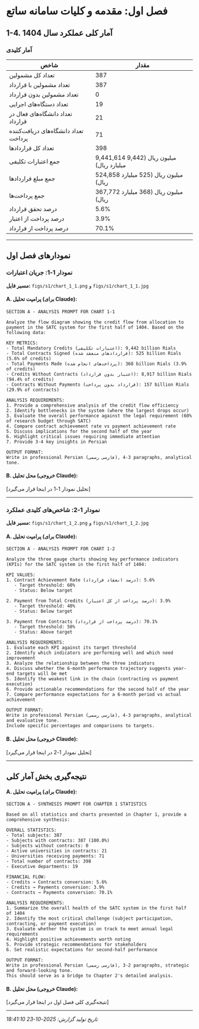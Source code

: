 # فصل اول: مقدمه و کلیات سامانه ساتع

## 1-4. آمار کلی عملکرد سال 1404

### آمار کلیدی

| شاخص | مقدار |
|------|-------|
| تعداد کل مشمولین | 387 |
| تعداد مشمولین با قرارداد | 387 |
| تعداد مشمولین بدون قرارداد | 0 |
| تعداد دستگاه‌های اجرایی | 19 |
| تعداد دانشگاه‌های فعال در قرارداد | 21 |
| تعداد دانشگاه‌های دریافت‌کننده پرداخت | 71 |
| تعداد کل قراردادها | 398 |
| جمع اعتبارات تکلیفی | 9,441,614 میلیون ریال (9,442 میلیارد ریال) |
| جمع مبلغ قراردادها | 524,858 میلیون ریال (525 میلیارد ریال) |
| جمع پرداخت‌ها | 367,772 میلیون ریال (368 میلیارد ریال) |
| درصد تحقق قرارداد | 5.6% |
| درصد پرداخت از اعتبار | 3.9% |
| درصد پرداخت از قرارداد | 70.1% |

---

## نمودارهای فصل اول

### نمودار 1-1: جریان اعتبارات

**مسیر فایل:** `figs/s1/chart_1_1.png` و `figs/s1/chart_1_1.jpg`

#### A. پرامپت تحلیل (برای Claude):

```
SECTION A - ANALYSIS PROMPT FOR CHART 1-1

Analyze the flow diagram showing the credit flow from allocation to payment in the SATC system for the first half of 1404. Based on the following data:

KEY METRICS:
- Total Mandatory Credits (اعتبارات تکلیفی): 9,442 billion Rials
- Total Contracts Signed (قراردادهای منعقد شده): 525 billion Rials (5.6% of credits)
- Total Payments Made (پرداخت‌های انجام شده): 368 billion Rials (3.9% of credits)
- Credits Without Contracts (اعتبار بدون قرارداد): 8,917 billion Rials (94.4% of credits)
- Contracts Without Payments (قرارداد بدون پرداخت): 157 billion Rials (29.9% of contracts)

ANALYSIS REQUIREMENTS:
1. Provide a comprehensive analysis of the credit flow efficiency
2. Identify bottlenecks in the system (where the largest drops occur)
3. Evaluate the overall performance against the legal requirement (60% of research budget through SATC)
4. Compare contract achievement rate vs payment achievement rate
5. Discuss implications for the second half of the year
6. Highlight critical issues requiring immediate attention
7. Provide 3-4 key insights in Persian

OUTPUT FORMAT:
Write in professional Persian (فارسی رسمی), 3-4 paragraphs, analytical tone.
```

#### B. محل تحلیل (خروجی Claude):

[تحلیل نمودار 1-1 در اینجا قرار می‌گیرد]

---

### نمودار 1-2: شاخص‌های کلیدی عملکرد

**مسیر فایل:** `figs/s1/chart_1_2.png` و `figs/s1/chart_1_2.jpg`

#### A. پرامپت تحلیل (برای Claude):

```
SECTION A - ANALYSIS PROMPT FOR CHART 1-2

Analyze the three gauge charts showing key performance indicators (KPIs) for the SATC system in the first half of 1404:

KPI VALUES:
1. Contract Achievement Rate (درصد انعقاد قرارداد): 5.6%
   - Target threshold: 60%
   - Status: Below target
   
2. Payment from Total Credits (درصد پرداخت از کل اعتبار): 3.9%
   - Target threshold: 40%
   - Status: Below target
   
3. Payment from Contracts (درصد پرداخت از قرارداد): 70.1%
   - Target threshold: 50%
   - Status: Above target

ANALYSIS REQUIREMENTS:
1. Evaluate each KPI against its target threshold
2. Identify which indicators are performing well and which need improvement
3. Analyze the relationship between the three indicators
4. Discuss whether the 6-month performance trajectory suggests year-end targets will be met
5. Identify the weakest link in the chain (contracting vs payment execution)
6. Provide actionable recommendations for the second half of the year
7. Compare performance expectations for a 6-month period vs actual achievement

OUTPUT FORMAT:
Write in professional Persian (فارسی رسمی), 3-4 paragraphs, analytical and evaluative tone.
Include specific percentages and comparisons to targets.
```

#### B. محل تحلیل (خروجی Claude):

[تحلیل نمودار 1-2 در اینجا قرار می‌گیرد]

---

## نتیجه‌گیری بخش آمار کلی

#### A. پرامپت تحلیل (برای Claude):

```
SECTION A - SYNTHESIS PROMPT FOR CHAPTER 1 STATISTICS

Based on all statistics and charts presented in Chapter 1, provide a comprehensive synthesis:

OVERALL STATISTICS:
- Total subjects: 387
- Subjects with contracts: 387 (100.0%)
- Subjects without contracts: 0
- Active universities in contracts: 21
- Universities receiving payments: 71
- Total number of contracts: 398
- Executive departments: 19

FINANCIAL FLOW:
- Credits → Contracts conversion: 5.6%
- Credits → Payments conversion: 3.9%
- Contracts → Payments conversion: 70.1%

ANALYSIS REQUIREMENTS:
1. Summarize the overall health of the SATC system in the first half of 1404
2. Identify the most critical challenge (subject participation, contracting, or payment execution)
3. Evaluate whether the system is on track to meet annual legal requirements
4. Highlight positive achievements worth noting
5. Provide strategic recommendations for stakeholders
6. Set realistic expectations for second-half performance

OUTPUT FORMAT:
Write in professional Persian (فارسی رسمی), 2-3 paragraphs, strategic and forward-looking tone.
This should serve as a bridge to Chapter 2's detailed analysis.
```

#### B. محل تحلیل (خروجی Claude):

[نتیجه‌گیری کلی فصل اول در اینجا قرار می‌گیرد]

---

*تاریخ تولید گزارش: 2025-10-23 18:41:10*

